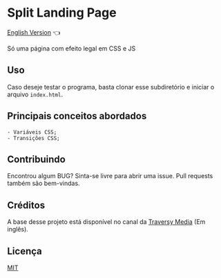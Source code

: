# Split Landing Page

<a href="https://github.com/ItaloPussi/simpleProjectsJS/blob/master/splitLandingPage/readme.md">English Version</a> 👈

Só uma página com efeito legal em CSS e JS

## Uso

Caso deseje testar o programa, basta clonar esse subdiretório e iniciar o arquivo ```index.html```.

## Principais conceitos abordados
	- Variáveis CSS;
    - Transições CSS;

## Contribuindo
Encontrou algum BUG? Sinta-se livre para abrir uma issue. Pull requests também são bem-vindas.

## Créditos
A base desse projeto está disponível no canal da <a href="https://www.youtube.com/watch?v=oRmQN244Ir0" target="_blank">Traversy Media</a> (Em inglês).

## Licença
[MIT](https://choosealicense.com/licenses/mit/)
